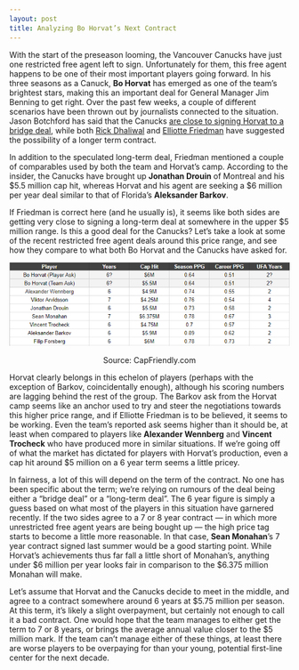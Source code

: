 ```yaml
---
layout: post
title: Analyzing Bo Horvat’s Next Contract
---
```


With the start of the preseason looming, the Vancouver Canucks have just one restricted free agent left to sign. Unfortunately for them, this free agent happens to be one of their most important players going forward. In his three seasons as a Canuck, **Bo Horvat** has emerged as one of the team’s brightest stars, making this an important deal for General Manager Jim Benning to get right. Over the past few weeks, a couple of different scenarios have been thrown out by journalists connected to the situation. Jason Botchford has said that the Canucks [are close to signing Horvat to a bridge deal](https://twitter.com/TSN1040/status/903659920268169216), while both [Rick Dhaliwal](https://twitter.com/DhaliwalSports/status/905566523816763392) and [Elliotte Friedman](https://twitter.com/DhaliwalSports/status/905807904837472256) have suggested the possibility of a longer term contract.

In addition to the speculated long-term deal, Friedman mentioned a couple of comparables used by both the team and Horvat’s camp. According to the insider, the Canucks have brought up **Jonathan Drouin** of Montreal and his $5.5 million cap hit, whereas Horvat and his agent are seeking a $6 million per year deal similar to that of Florida’s **Aleksander Barkov**.

If Friedman is correct here (and he usually is), it seems like both sides are getting very close to signing a long-term deal at somewhere in the upper $5 million range. Is this a good deal for the Canucks? Let’s take a look at some of the recent restricted free agent deals around this price range, and see how they compare to what both Bo Horvat and the Canucks have asked for.

![Bo Horvat vs. comparables](/blog/images/horvat/horvat-vs-comparables.png)
<p style="text-align: center; font-size: 14px;">Source: CapFriendly.com</p>

Horvat clearly belongs in this echelon of players (perhaps with the exception of Barkov, coincidentally enough), although his scoring numbers are lagging behind the rest of the group. The Barkov ask from the Horvat camp seems like an anchor used to try and steer the negotiations towards this higher price range, and if Elliotte Friedman is to be believed, it seems to be working. Even the team’s reported ask seems higher than it should be, at least when compared to players like **Alexander Wennberg** and **Vincent Trocheck** who have produced more in similar situations. If we’re going off of what the market has dictated for players with Horvat’s production, even a cap hit around $5 million on a 6 year term seems a little pricey.

In fairness, a lot of this will depend on the term of the contract. No one has been specific about the term; we’re relying on rumours of the deal being either a “bridge deal” or a “long-term deal”. The 6 year figure is simply a guess based on what most of the players in this situation have garnered recently. If the two sides agree to a 7 or 8 year contract — in which more unrestricted free agent years are being bought up — the high price tag starts to become a little more reasonable. In that case, **Sean Monahan**’s 7 year contract signed last summer would be a good starting point. While Horvat’s achievements thus far fall a little short of Monahan’s, anything under $6 million per year looks fair in comparison to the $6.375 million Monahan will make.

Let’s assume that Horvat and the Canucks decide to meet in the middle, and agree to a contract somewhere around 6 years at $5.75 million per season. At this term, it’s likely a slight overpayment, but certainly not enough to call it a bad contract. One would hope that the team manages to either get the term to 7 or 8 years, or brings the average annual value closer to the $5 million mark. If the team can’t manage either of these things, at least there are worse players to be overpaying for than your young, potential first-line center for the next decade.
